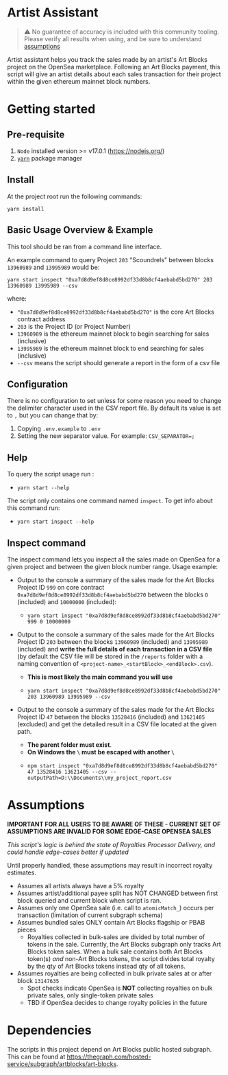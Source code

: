 # Artist Assistant

> :warning: No guarantee of accuracy is included with this community tooling. Please verify all results when using, and be sure to understand [assumptions](#assumptions)

Artist assistant helps you track the sales made by an artist's Art Blocks project on the OpenSea marketplace. Following an Art Blocks payment, this script will give an artist details about each sales transaction for their project within the given ethereum mainnet block numbers.

# Getting started

## Pre-requisite

1. `Node` installed version >= v17.0.1 (https://nodejs.org/)
2. [`yarn`](https://classic.yarnpkg.com/en/docs/install) package manager

## Install 

At the project root run the following commands:
```
yarn install
````

## Basic Usage Overview & Example

This tool should be ran from a command line interface. 

An example command to query Project `203` "Scoundrels" between blocks `13960989` and `13995989` would be:
```
yarn start inspect "0xa7d8d9ef8d8ce8992df33d8b8cf4aebabd5bd270" 203 13960989 13995989 --csv
```
where:
- `"0xa7d8d9ef8d8ce8992df33d8b8cf4aebabd5bd270"` is the core Art Blocks contract address
- `203` is the Project ID (or Project Number)
- `13960989` is the ethereum mainnet block to begin searching for sales (inclusive)
- `13995989` is the ethereum mainnet block to end searching for sales (inclusive)
- `--csv` means the script should generate a report in the form of a csv file
## Configuration

There is no configuration to set unless for some reason you need to change the delimiter character used in the CSV report file. By default its value is set to `,` but you can change that by:
1. Copying `.env.example` to `.env`
2. Setting the new separator value. For example: `CSV_SEPARATOR=;`

## Help

To query the script usage run :
- `yarn start --help`

The script only contains one command named `inspect`. To get info about this command run:
- `yarn start inspect --help`

## Inspect command

The inspect command lets you inspect all the sales made on OpenSea for a given project and between the given block number range. Usage example:

- Output to the console a summary of the sales made for the Art Blocks Project ID `999` on core contract `0xa7d8d9ef8d8ce8992df33d8b8cf4aebabd5bd270` between the blocks `O` (included) and `10000000` (included):
	- ```
	  yarn start inspect "0xa7d8d9ef8d8ce8992df33d8b8cf4aebabd5bd270" 999 0 10000000
	  ```
	
- Output to the console a summary of the sales made for the Art Blocks Project ID `203` between the blocks `13960989` (included) and `13995989` (included) and **write the full details of each transaction in a CSV file** (by default the CSV file will be stored in the `/reports` folder with a naming convention of `<project-name>_<startBlock>_<endBlock>.csv`). 

	- **This is most likely the main command you will use** 

	- ```
	  yarn start inspect "0xa7d8d9ef8d8ce8992df33d8b8cf4aebabd5bd270" 203 13960989 13995989 --csv
	  ```

- Output to the console a summary of the sales made for the Art Blocks Project ID `47` between the blocks `13528416` (included) and `13621405` (excluded) and get the detailed result in a CSV file located at the given path. 
	- **The parent folder must exist**. 
	- **On Windows the `\` must be escaped with another `\`**
	- ```
	  npm start inspect "0xa7d8d9ef8d8ce8992df33d8b8cf4aebabd5bd270" 47 13528416 13621405 --csv --outputPath=D:\\Documents\\my_project_report.csv
		```

# Assumptions
**IMPORTANT FOR ALL USERS TO BE AWARE OF THESE - CURRENT SET OF ASSUMPTIONS ARE INVALID FOR SOME EDGE-CASE OPENSEA SALES**

*This script's logic is behind the state of Royalties Processor Delivery, and could handle edge-cases better if updated*

Until properly handled, these assumptions may result in incorrect royalty estimates.

- Assumes all artists always have a 5% royalty
- Assumes artist/additional payee split has NOT CHANGED between first block queried and current block when script is ran.
- Assumes only one OpenSea sale (i.e. call to `atomicMatch_`) occurs per transaction (limitation of current subgraph schema)
- Assumes bundled sales ONLY contain Art Blocks flagship or PBAB pieces
  - Royalties collected in bulk-sales are divided by total number of tokens in the sale. Currently, the Art Blocks subgraph only tracks Art Blocks token sales. When a bulk sale contains both Art Blocks token(s) *and* non-Art Blocks tokens, the script divides total royalty by the qty of Art Blocks tokens instead qty of all tokens.
- Assumes royalties are being collected in bulk private sales at or after block `13147635`
  - Spot checks indicate OpenSea is **NOT** collecting royalties on bulk private sales, only single-token private sales
  - TBD if OpenSea decides to change royalty policies in the future

# Dependencies

The scripts in this project depend on Art Blocks public hosted subgraph. This can be found at https://thegraph.com/hosted-service/subgraph/artblocks/art-blocks.
